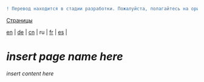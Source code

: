 ```diff
! Перевод находится в стадии разработки. Пожалуйста, полагайтесь на оригинальную версию на английском языке.
```

[Страницы](https://github.com/syncloud/docs/blob/master/ru/index.md)

[en](https://github.com/syncloud/platform/wiki/Accounts) | 
[de](https://github.com/syncloud/docs/blob/master/de/content/Accounts.md) | 
[cn](https://github.com/syncloud/docs/blob/master/cn/content/Accounts.md) | 
ru | 
[fr](https://github.com/syncloud/docs/blob/master/fr/content/Accounts.md) | 
[es](https://github.com/syncloud/docs/blob/master/es/content/Accounts.md) | 

# *insert page name here*

*insert content here*
